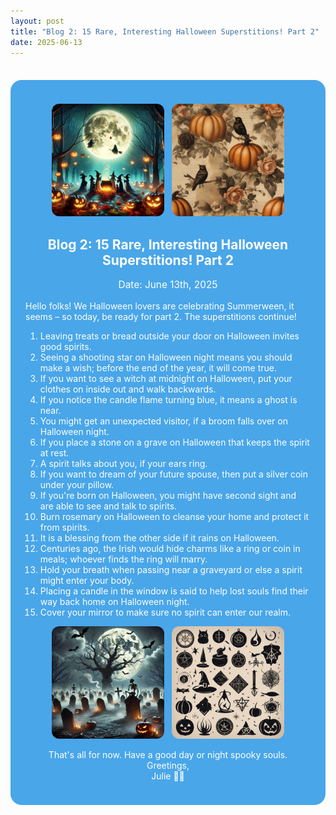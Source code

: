 ```yaml
---
layout: post
title: "Blog 2: 15 Rare, Interesting Halloween Superstitions! Part 2"
date: 2025-06-13
---
```


<div style="background:#49a6e9; border-radius:18px; padding:24px; color:white; max-width:700px; margin:auto; margin-top:36px;">

<p align="center">
  <img src="/Halloween-images/Autumn1.jpg" width="180" style="display:inline-block; border-radius:12px; margin-right:8px;">
  <img src="/Halloween-images/Autumn2.jpg" width="180" style="display:inline-block; border-radius:12px;">
</p>

<h2 style="text-align:center;">Blog 2: 15 Rare, Interesting Halloween Superstitions! Part 2</h2>
<p style="text-align:center; font-size:1.1em;">Date: June 13th, 2025</p>

<p>Hello folks! We Halloween lovers are celebrating Summerween, it seems – so today, be ready for part 2. The superstitions continue!</p>

<ol>
<li>Leaving treats or bread outside your door on Halloween invites good spirits.</li>
<li>Seeing a shooting star on Halloween night means you should make a wish; before the end of the year, it will come true.</li>
<li>If you want to see a witch at midnight on Halloween, put your clothes on inside out and walk backwards.</li>
<li>If you notice the candle flame turning blue, it means a ghost is near.</li>
<li>You might get an unexpected visitor, if a broom falls over on Halloween night.</li>
<li>If you place a stone on a grave on Halloween that keeps the spirit at rest.</li>
<li>A spirit talks about you, if your ears ring.</li>
<li>If you want to dream of your future spouse, then put a silver coin under your pillow.</li>
<li>If you're born on Halloween, you might have second sight and are able to see and talk to spirits.</li>
<li>Burn rosemary on Halloween to cleanse your home and protect it from spirits.</li>
<li>It is a blessing from the other side if it rains on Halloween.</li>
<li>Centuries ago, the Irish would hide charms like a ring or coin in meals; whoever finds the ring will marry.</li>
<li>Hold your breath when passing near a graveyard or else a spirit might enter your body.</li>
<li>Placing a candle in the window is said to help lost souls find their way back home on Halloween night.</li>
<li>Cover your mirror to make sure no spirit can enter our realm.</li>
</ol>

<p align="center">
  <img src="/Halloween-images/Autumn3.jpg" width="180" style="display:inline-block; border-radius:12px; margin-right:8px;">
  <img src="/Halloween-images/Autumn4.jpg" width="180" style="display:inline-block; border-radius:12px;">
</p>

<p style="text-align:center;">
That's all for now. Have a good day or night spooky souls.<br>
Greetings,<br>
Julie 🎃👻
</p>
</div>
